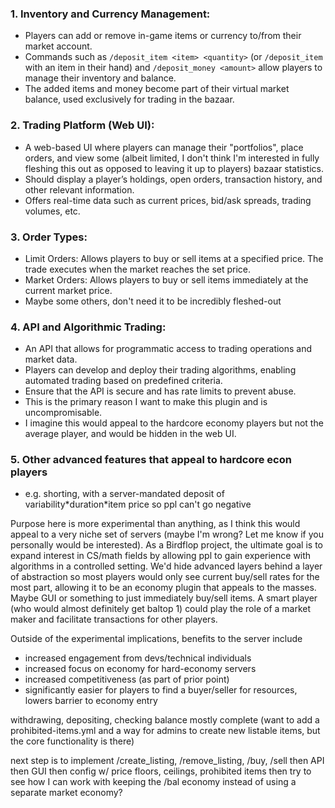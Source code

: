 ### 1. Inventory and Currency Management:
* Players can add or remove in-game items or currency to/from their market account.
* Commands such as `/deposit_item <item> <quantity>` (or `/deposit_item` with an item in their hand) and `/deposit_money <amount>` allow players to manage their inventory and balance.
* The added items and money become part of their virtual market balance, used exclusively for trading in the bazaar.
### 2. Trading Platform (Web UI):
* A web-based UI where players can manage their "portfolios", place orders, and view some (albeit limited, I don't think I'm interested in fully fleshing this out as opposed to leaving it up to players) bazaar statistics.
* Should display a player’s holdings, open orders, transaction history, and other relevant information.
* Offers real-time data such as current prices, bid/ask spreads, trading volumes, etc.
### 3. Order Types:
* Limit Orders: Allows players to buy or sell items at a specified price. The trade executes when the market reaches the set price.
* Market Orders: Allows players to buy or sell items immediately at the current market price.
* Maybe some others, don't need it to be incredibly fleshed-out
### 4. API and Algorithmic Trading:
* An API that allows for programmatic access to trading operations and market data.
* Players can develop and deploy their trading algorithms, enabling automated trading based on predefined criteria.
* Ensure that the API is secure and has rate limits to prevent abuse.
* This is the primary reason I want to make this plugin and is uncompromisable. 
* I imagine this would appeal to the hardcore economy players but not the average player, and would be hidden in the web UI.
### 5. Other advanced features that appeal to hardcore econ players
* e.g. shorting, with a server-mandated deposit of variability\*duration\*item price so ppl can't go negative

Purpose here is more experimental than anything, as I think this would appeal to a very niche set of servers (maybe I'm wrong? Let me know if you personally would be interested). As a Birdflop project, the ultimate goal is to expand interest in CS/math fields by allowing ppl to gain experience with algorithms in a controlled setting. We'd hide advanced layers behind a layer of abstraction so most players would only see current buy/sell rates for the most part, allowing it to be an economy plugin that appeals to the masses. Maybe GUI or something to just immediately buy/sell items. A smart player (who would almost definitely get baltop 1) could play the role of a market maker and facilitate transactions for other players.

Outside of the experimental implications, benefits to the server include
- increased engagement from devs/technical individuals
- increased focus on economy for hard-economy servers
- increased competitiveness (as part of prior point)
- significantly easier for players to find a buyer/seller for resources, lowers barrier to economy entry

withdrawing, depositing, checking balance mostly complete (want to add a prohibited-items.yml and a way for admins to create new listable items, but the core functionality is there)

next step is to implement /create_listing, /remove_listing, /buy, /sell
then API
then GUI
then config w/ price floors, ceilings, prohibited items
then try to see how I can work with keeping the /bal economy instead of using a separate market economy?
